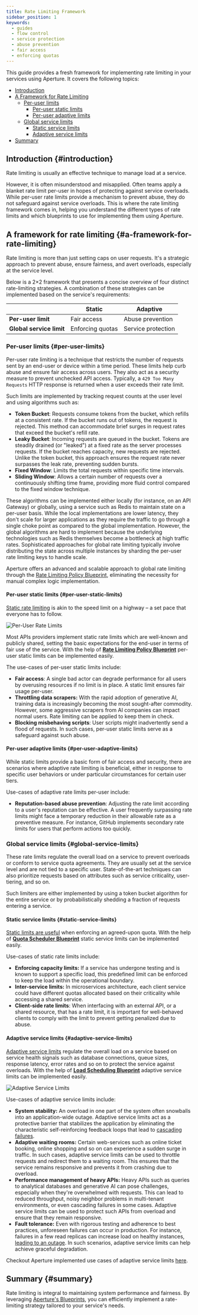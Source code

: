 ```yaml
---
title: Rate Limiting Framework
sidebar_position: 1
keywords:
  - guides
  - flow control
  - service protection
  - abuse prevention
  - fair access
  - enforcing quotas
---
```


This guide provides a fresh framework for implementing rate limiting in your
services using Aperture. It covers the following topics:

- [Introduction](#introduction)
- [A Framework for Rate Limiting](#a-framework-for-rate-limiting)
  - [Per-user limits](#per-user-limits)
    - [Per-user static limits](#per-user-static-limits)
    - [Per-user adaptive limits](#per-user-adaptive-limits)
  - [Global service limits](#global-service-limits)
    - [Static service limits](#static-service-limits)
    - [Adaptive service limits](#adaptive-service-limits)
- [Summary](#summary)

## Introduction {#introduction}

Rate limiting is usually an effective technique to manage load at a service.

However, it is often misunderstood and misapplied. Often teams apply a blanket
rate limit per-user in hopes of protecting against service overloads. While
per-user rate limits provide a mechanism to prevent abuse, they do not safeguard
against service overloads. This is where the rate limiting framework comes in,
helping you understand the different types of rate limits and which blueprints
to use for implementing them using Aperture.

## A framework for rate limiting {#a-framework-for-rate-limiting}

Rate limiting is more than just setting caps on user requests. It's a strategic
approach to prevent abuse, ensure fairness, and avert overloads, especially at
the service level.

Below is a 2×2 framework that presents a concise overview of four distinct
rate-limiting strategies. A combination of these strategies can be implemented
based on the service's requirements:

|                          | Static           | Adaptive           |
| ------------------------ | ---------------- | ------------------ |
| **Per-user limit**       | Fair access      | Abuse prevention   |
| **Global service limit** | Enforcing quotas | Service protection |

### Per-user limits {#per-user-limits}

Per-user rate limiting is a technique that restricts the number of requests sent
by an end-user or device within a time period. These limits help curb abuse and
ensure fair access across users. They also act as a security measure to prevent
unchecked API access. Typically, a `429 Too Many Requests` HTTP response is
returned when a user exceeds their rate limit.

Such limits are implemented by tracking request counts at the user level and
using algorithms such as:

- **Token Bucket**: Requests consume tokens from the bucket, which refills at a
  consistent rate. If the bucket runs out of tokens, the request is rejected.
  This method can accommodate brief surges in request rates that exceed the
  bucket's refill rate.
- **Leaky Bucket**: Incoming requests are queued in the bucket. Tokens are
  steadily drained (or "leaked") at a fixed rate as the server processes
  requests. If the bucket reaches capacity, new requests are rejected. Unlike
  the token bucket, this approach ensures the request rate never surpasses the
  leak rate, preventing sudden bursts.
- **Fixed Window**: Limits the total requests within specific time intervals.
- **Sliding Window**: Allows a certain number of requests over a continuously
  shifting time frame, providing more fluid control compared to the fixed window
  technique.

These algorithms can be implemented either locally (for instance, on an API
Gateway) or globally, using a service such as Redis to maintain state on a
per-user basis. While the local implementations are lower latency, they don't
scale for larger applications as they require the traffic to go through a single
choke point as compared to the global implementation. However, the global
algorithms are hard to implement because the underlying technologies such as
Redis themselves become a bottleneck at high traffic rates. Sophisticated
approaches for global rate limiting typically involve distributing the state
across multiple instances by sharding the per-user rate limiting keys to handle
scale.

Aperture offers an advanced and scalable approach to global rate limiting
through the
[Rate Limiting Policy Blueprint](/reference/blueprints/rate-limiting/base.md),
eliminating the necessity for manual complex logic implementation.

#### Per-user static limits {#per-user-static-limits}

[Static rate limiting](/guides/per-user-rate-limiting.md) is akin to the speed
limit on a highway – a set pace that everyone has to follow.

![Per-User Rate Limits](./assets/rate-limiting-framework/per-user-limits.svg)

Most APIs providers implement static rate limits which are well-known and
publicly shared, setting the basic expectations for the end-user in terms of
fair use of the service. With the help of
[**Rate Limiting Policy Blueprint**](/reference/blueprints/rate-limiting/base.md)
per-user static limits can be implemented easily.

The use-cases of per-user static limits include:

- **Fair access**: A single bad actor can degrade performance for all users by
  overusing resources if no limit is in place. A static limit ensures fair usage
  per-user.
- **Throttling data scrapers:** With the rapid adoption of generative AI,
  training data is increasingly becoming the most sought-after commodity.
  However, some aggressive scrapers from AI companies can impact normal users.
  Rate limiting can be applied to keep them in check.
- **Blocking misbehaving scripts**: User scripts might inadvertently send a
  flood of requests. In such cases, per-user static limits serve as a safeguard
  against such abuse.

#### Per-user adaptive limits {#per-user-adaptive-limits}

While static limits provide a basic form of fair access and security, there are
scenarios where adaptive rate limiting is beneficial, either in response to
specific user behaviors or under particular circumstances for certain user
tiers.

Use-cases of adaptive rate limits per-user include:

- **Reputation-based abuse prevention**: Adjusting the rate limit according to a
  user's reputation can be effective. A user frequently surpassing rate limits
  might face a temporary reduction in their allowable rate as a preventive
  measure. For instance, GitHub implements secondary rate limits for users that
  perform actions too quickly.

### Global service limits {#global-service-limits}

These rate limits regulate the overall load on a service to prevent overloads or
conform to service quota agreements. They are usually set at the service level
and are not tied to a specific user. State-of-the-art techniques can also
prioritize requests based on attributes such as service criticality,
user-tiering, and so on.

Such limiters are either implemented by using a token bucket algorithm for the
entire service or by probabilistically shedding a fraction of requests entering
a service.

#### Static service limits {#static-service-limits}

[Static limits are useful](/guides/api-quota-management/inter-service-rate-limiting.md)
when enforcing an agreed-upon quota. With the help of
**[Quota Scheduler Blueprint](/reference/blueprints/quota-scheduling/base.md)**
static service limits can be implemented easily.

Use-cases of static rate limits include:

- **Enforcing capacity limits:** If a service has undergone testing and is known
  to support a specific load, this predefined limit can be enforced to keep the
  load within the operational boundary.
- **Inter-service limits:** In microservices architecture, each client service
  could have different quotas allocated based on their criticality while
  accessing a shared service.
- **Client-side rate limits**: When interfacing with an external API, or a
  shared resource, that has a rate limit, it is important for well-behaved
  clients to comply with the limit to prevent getting penalized due to abuse.

#### Adaptive service limits {#adaptive-service-limits}

[Adaptive service limits](/guides/service-load-management/service-load-management.md)
regulate the overall load on a service based on service health signals such as
database connections, queue sizes, response latency, error rates and so on to
protect the service against overloads. With the help of
**[Load Scheduling Blueprint](/reference/blueprints/load-scheduling/load-scheduling.md)**
adaptive service limits can be implemented easily.

![Adaptive Service Limits](./assets/rate-limiting-framework/adaptive-service-limits.svg)

Use-cases of adaptive service limits include:

- **System stability:** An overload in one part of the system often snowballs
  into an application-wide outage. Adaptive service limits act as a protective
  barrier that stabilizes the application by eliminating the characteristic
  self-reinforcing feedback loops that lead to
  [cascading failures](https://www.usenix.org/publications/loginonline/metastable-failures-wild).
- **Adaptive waiting rooms:** Certain web-services such as online ticket
  booking, online shopping and so on can experience a sudden surge in traffic.
  In such cases, adaptive service limits can be used to throttle requests and
  redirect them to a waiting room. This ensures that the service remains
  responsive and prevents it from crashing due to overload.
- **Performance management of heavy APIs:** Heavy APIs such as queries to
  analytical databases and generative AI can pose challenges, especially when
  they're overwhelmed with requests. This can lead to reduced throughput, noisy
  neighbor problems in multi-tenant environments, or even cascading failures in
  some cases. Adaptive service limits can be used to protect such APIs from
  overload and ensure that they remain responsive.
- **Fault tolerance:** Even with rigorous testing and adherence to best
  practices, unforeseen failures can occur in production. For instance, failures
  in a few read replicas can increase load on healthy instances,
  [leading to an outage](https://github.blog/2021-12-01-github-availability-report-november-2021/#november-27-2040-utc-lasting-2-hours-and-50-minutes).
  In such scenarios, adaptive service limits can help achieve graceful
  degradation.

Checkout Aperture implemented use cases of adaptive service limits
[here](/guides/service-load-management/service-load-management.md).

## Summary {#summary}

Rate limiting is integral to maintaining system performance and fairness. By
leveraging [Aperture's Blueprints](/reference/blueprints/blueprints.md), you can
efficiently implement a rate-limiting strategy tailored to your service's needs.
